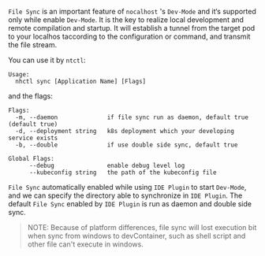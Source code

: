 `File Sync` is an important feature of `nocalhost` 's `Dev-Mode` and it‘s supported only while enable `Dev-Mode`. It is the key to realize local development and remote compilation and startup. It will establish a tunnel from the target pod to your localhos taccording to the configuration or command, and transmit the file stream.


You can use it by `ntctl`:

```
Usage:
  nhctl sync [Application Name] [Flags]
```



and the flags:

```
Flags:
  -m, --daemon              if file sync run as daemon, default true (default true)
  -d, --deployment string   k8s deployment which your developing service exists
  -b, --double              if use double side sync, default true
  
Global Flags:
      --debug               enable debug level log
      --kubeconfig string   the path of the kubeconfig file
```



`File Sync` automatically enabled while using `IDE Plugin` to start `Dev-Mode`, and we can specify the directory able to synchronize in `IDE Plugin`. The default `File Sync` enabled by `IDE Plugin` is run as daemon and double side sync.


> NOTE: Because of platform differences, file sync will lost execution bit when sync from windows to devContainer, such as shell script and other file can't execute in windows.